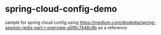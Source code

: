 # spring-cloud-config-demo
sample for spring cloud config using https://medium.com/@odedia/spring-session-redis-part-i-overview-a5f6c7446c8b as a reference
